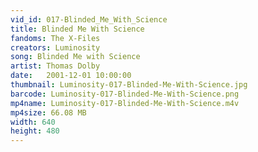 ```yaml
---
vid_id: 017-Blinded_Me_With_Science
title: Blinded Me With Science
fandoms: The X-Files
creators: Luminosity
song: Blinded Me with Science
artist: Thomas Dolby
date:   2001-12-01 10:00:00
thumbnail: Luminosity-017-Blinded-Me-With-Science.jpg
barcode: Luminosity-017-Blinded-Me-With-Science.png
mp4name: Luminosity-017-Blinded-Me-With-Science.m4v
mp4size: 66.08 MB
width: 640
height: 480
---
```



  